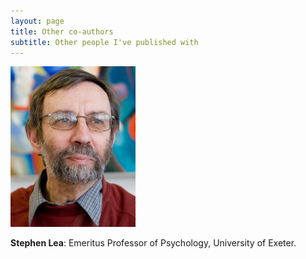 ```yaml
---
layout: page
title: Other co-authors
subtitle: Other people I've published with
---
```


<img src="assets/img/segl by ingmar.jpg" alt="Stephen Lea" width="200"/>

**Stephen Lea**: Emeritus Professor of Psychology, University of Exeter.
